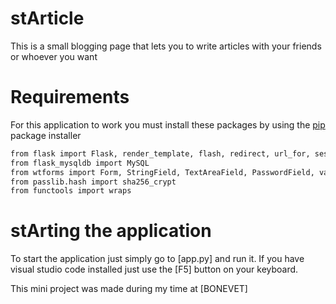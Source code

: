 # stArticle

This is a small blogging page that lets you to write articles with your friends or whoever you want

# Requirements

For this application to work you must install these packages by using the [pip](https://pip.pypa.io/en/stable/) package installer

```bash
from flask import Flask, render_template, flash, redirect, url_for, session, request, logging
from flask_mysqldb import MySQL
from wtforms import Form, StringField, TextAreaField, PasswordField, validators
from passlib.hash import sha256_crypt
from functools import wraps

```
# stArting the application

To start the application just simply go to [app.py] and run it. If you have visual studio code installed just use the [F5] button on your keyboard.

This mini project was made during my time at [BONEVET]
